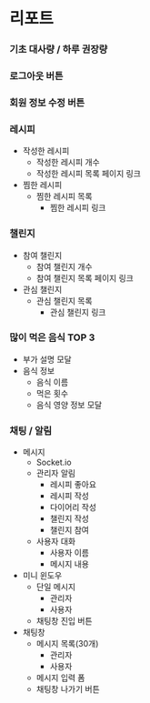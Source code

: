 # 리포트
### 기초 대사량 / 하루 권장량
### 로그아웃 버튼
### 회원 정보 수정 버튼

### 레시피
  - 작성한 레시피
    - 작성한 레시피 개수
    - 작성한 레시피 목록 페이지 링크
  - 찜한 레시피
    - 찜한 레시피 목록
      - 찜한 레시피 링크
### 챌린지
  - 참여 챌린지
    - 참여 챌린지 개수
    - 참여 챌린지 목록 페이지 링크
  - 관심 챌린지
    - 관심 챌린지 목록
      - 관심 챌린지 링크
### 많이 먹은 음식 TOP 3
  - 부가 설명 모달
  - 음식 정보
    - 음식 이름
    - 먹은 횟수
    - 음식 영양 정보 모달
### 채팅 / 알림
  - 메시지
    - Socket.io
    - 관리자 알림
      - 레시피 좋아요
      - 레시피 작성
      - 다이어리 작성
      - 챌린지 작성
      - 챌린지 참여
    - 사용자 대화
      - 사용자 이름
      - 메시지 내용
  - 미니 윈도우
    - 단일 메시지
      - 관리자
      - 사용자
    - 채팅창 진입 버튼
  - 채팅창
    - 메시지 목록(30개)
      - 관리자
      - 사용자
    - 메시지 입력 폼
    - 채팅창 나가기 버튼


